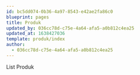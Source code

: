 ```yaml
---
id: bc5dd074-0b36-4a97-8543-e42ae2fa86c0
blueprint: pages
title: Produk
updated_by: 036cc78d-c75e-4a64-afa5-a0b812c4ea25
updated_at: 1638427036
template: produk/index
author:
  - 036cc78d-c75e-4a64-afa5-a0b812c4ea25
---
```

List Produk